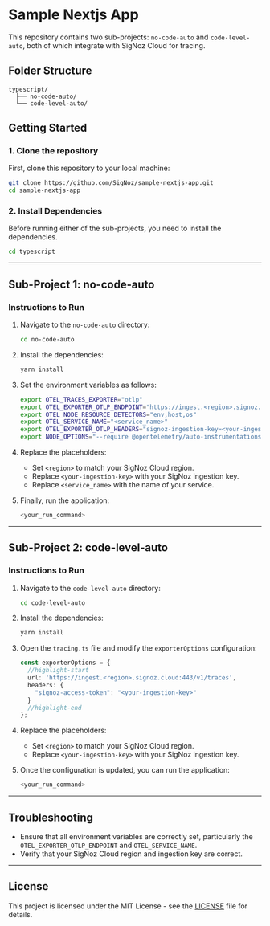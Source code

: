 # Sample Nextjs App

This repository contains two sub-projects: `no-code-auto` and `code-level-auto`, both of which integrate with SigNoz Cloud for tracing.

## Folder Structure

```
typescript/
  ├── no-code-auto/
  └── code-level-auto/
```

## Getting Started

### 1. Clone the repository
First, clone this repository to your local machine:

```bash
git clone https://github.com/SigNoz/sample-nextjs-app.git
cd sample-nextjs-app
```

### 2. Install Dependencies

Before running either of the sub-projects, you need to install the dependencies.

```bash
cd typescript
```

---

## Sub-Project 1: no-code-auto

### Instructions to Run

1. Navigate to the `no-code-auto` directory:

    ```bash
    cd no-code-auto
    ```

2. Install the dependencies:

    ```bash
    yarn install
    ```

3. Set the environment variables as follows:

    ```bash
    export OTEL_TRACES_EXPORTER="otlp"
    export OTEL_EXPORTER_OTLP_ENDPOINT="https://ingest.<region>.signoz.cloud:443"
    export OTEL_NODE_RESOURCE_DETECTORS="env,host,os"
    export OTEL_SERVICE_NAME="<service_name>"
    export OTEL_EXPORTER_OTLP_HEADERS="signoz-ingestion-key=<your-ingestion-key>"
    export NODE_OPTIONS="--require @opentelemetry/auto-instrumentations-node/register"
    ```

4. Replace the placeholders:
    - Set `<region>` to match your SigNoz Cloud region.
    - Replace `<your-ingestion-key>` with your SigNoz ingestion key.
    - Replace `<service_name>` with the name of your service.

5. Finally, run the application:

    ```bash
    <your_run_command>
    ```

---

## Sub-Project 2: code-level-auto

### Instructions to Run

1. Navigate to the `code-level-auto` directory:

    ```bash
    cd code-level-auto
    ```

2. Install the dependencies:

    ```bash
    yarn install
    ```

3. Open the `tracing.ts` file and modify the `exporterOptions` configuration:

    ```typescript
    const exporterOptions = {
      //highlight-start
      url: 'https://ingest.<region>.signoz.cloud:443/v1/traces',
      headers: {
        "signoz-access-token": "<your-ingestion-key>"
      }
      //highlight-end
    };
    ```

4. Replace the placeholders:
    - Set `<region>` to match your SigNoz Cloud region.
    - Replace `<your-ingestion-key>` with your SigNoz ingestion key.

5. Once the configuration is updated, you can run the application:

    ```bash
    <your_run_command>
    ```

---

## Troubleshooting

- Ensure that all environment variables are correctly set, particularly the `OTEL_EXPORTER_OTLP_ENDPOINT` and `OTEL_SERVICE_NAME`.
- Verify that your SigNoz Cloud region and ingestion key are correct.

---

## License

This project is licensed under the MIT License - see the [LICENSE](LICENSE) file for details.